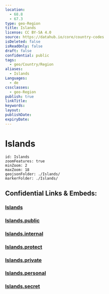 ```yaml
---
location:
  - 68.8
  - 67.3
type: geo-Region
title: Islands
license: CC BY-SA 4.0
source: https://datahub.io/core/country-codes
isDeleted: false
isReadOnly: false
draft: false
confidential: public
tags:
  - geo/Country/Region
aliases:
  - Islands
Languages:
  - de
cssclasses:
  - geo-Region
publish: true
linkTitle:
keywords:
layout:
publishDate:
expiryDate:
---
```


# Islands

```leaflet
id: Islands
zoomFeatures: true 
minZoom: 2 
maxZoom: 18
geojsonFolder: ./Islands/
markerFolder: ./Islands/
```


## Confidential Links & Embeds: 

### [Islands](/_Standards/Earth/Continent/Europe/Europe~East/Russia/Islands.md) 

### [Islands.public](/_public/Earth/Continent/Europe/Europe~East/Russia/Islands.public.md) 

### [Islands.internal](/_internal/Earth/Continent/Europe/Europe~East/Russia/Islands.internal.md) 

### [Islands.protect](/_protect/Earth/Continent/Europe/Europe~East/Russia/Islands.protect.md) 

### [Islands.private](/_private/Earth/Continent/Europe/Europe~East/Russia/Islands.private.md) 

### [Islands.personal](/_personal/Earth/Continent/Europe/Europe~East/Russia/Islands.personal.md) 

### [Islands.secret](/_secret/Earth/Continent/Europe/Europe~East/Russia/Islands.secret.md)


